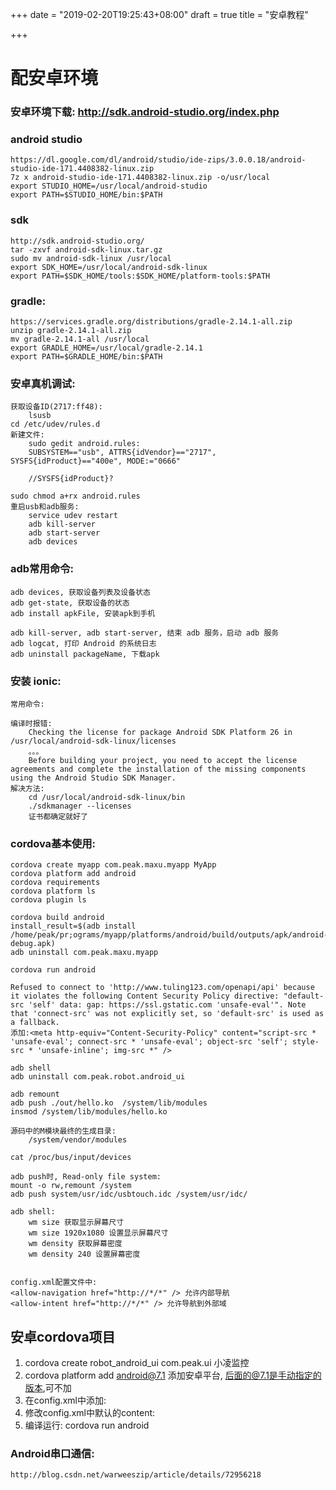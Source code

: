 +++
date = "2019-02-20T19:25:43+08:00"
draft = true
title = "安卓教程"

+++


# 配安卓环境

### 安卓环境下载: http://sdk.android-studio.org/index.php

### android studio
    https://dl.google.com/dl/android/studio/ide-zips/3.0.0.18/android-studio-ide-171.4408382-linux.zip
    7z x android-studio-ide-171.4408382-linux.zip -o/usr/local
    export STUDIO_HOME=/usr/local/android-studio
    export PATH=$STUDIO_HOME/bin:$PATH

### sdk
    http://sdk.android-studio.org/
    tar -zxvf android-sdk-linux.tar.gz
    sudo mv android-sdk-linux /usr/local
    export SDK_HOME=/usr/local/android-sdk-linux
    export PATH=$SDK_HOME/tools:$SDK_HOME/platform-tools:$PATH

### gradle:
    https://services.gradle.org/distributions/gradle-2.14.1-all.zip
    unzip gradle-2.14.1-all.zip
    mv gradle-2.14.1-all /usr/local
    export GRADLE_HOME=/usr/local/gradle-2.14.1
    export PATH=$GRADLE_HOME/bin:$PATH


### 安卓真机调试:
    获取设备ID(2717:ff48):
        lsusb
    cd /etc/udev/rules.d
    新建文件:
        sudo gedit android.rules:
        SUBSYSTEM=="usb", ATTRS{idVendor}=="2717", SYSFS{idProduct}=="400e", MODE:="0666"

        //SYSFS{idProduct}?

    sudo chmod a+rx android.rules
    重启usb和adb服务:
        service udev restart
        adb kill-server
        adb start-server
        adb devices

### adb常用命令:
    adb devices, 获取设备列表及设备状态
    adb get-state, 获取设备的状态
    adb install apkFile, 安装apk到手机

    adb kill-server, adb start-server, 结束 adb 服务，启动 adb 服务
    adb logcat, 打印 Android 的系统日志
    adb uninstall packageName, 下载apk

### 安装 ionic:

    常用命令:

    编译时报错:
        Checking the license for package Android SDK Platform 26 in /usr/local/android-sdk-linux/licenses
        。。。
        Before building your project, you need to accept the license agreements and complete the installation of the missing components using the Android Studio SDK Manager.
    解决方法:
        cd /usr/local/android-sdk-linux/bin
        ./sdkmanager --licenses
        证书都确定就好了

### cordova基本使用:
    cordova create myapp com.peak.maxu.myapp MyApp
    cordova platform add android
    cordova requirements
    cordova platform ls
    cordova plugin ls

    cordova build android
    install_result=$(adb install /home/peak/pr;ograms/myapp/platforms/android/build/outputs/apk/android-debug.apk)
    adb uninstall com.peak.maxu.myapp

    cordova run android

    Refused to connect to 'http://www.tuling123.com/openapi/api' because it violates the following Content Security Policy directive: "default-src 'self' data: gap: https://ssl.gstatic.com 'unsafe-eval'". Note that 'connect-src' was not explicitly set, so 'default-src' is used as a fallback.
    添加:<meta http-equiv="Content-Security-Policy" content="script-src * 'unsafe-eval'; connect-src * 'unsafe-eval'; object-src 'self'; style-src * 'unsafe-inline'; img-src *" />

    adb shell
    adb uninstall com.peak.robot.android_ui

    adb remount
    adb push ./out/hello.ko  /system/lib/modules
    insmod /system/lib/modules/hello.ko

    源码中的M模块最终的生成目录:
        /system/vendor/modules

    cat /proc/bus/input/devices

    adb push时, Read-only file system:
    mount -o rw,remount /system
    adb push system/usr/idc/usbtouch.idc /system/usr/idc/

    adb shell:
        wm size 获取显示屏幕尺寸
        wm size 1920x1080 设置显示屏幕尺寸
        wm density 获取屏幕密度
        wm density 240 设置屏幕密度


    config.xml配置文件中:
    <allow-navigation href="http://*/*" /> 允许内部导航
    <allow-intent href="http://*/*" /> 允许导航到外部域

## 安卓cordova项目

1. cordova create robot_android_ui com.peak.ui 小凌监控
2. cordova platform add android@7.1    添加安卓平台, 后面的@7.1是手动指定的版本,可不加
3. 在config.xml中添加:
    <allow-navigation href="http://*/*" />
    <allow-navigation href="https://*/*" />
    <!-- 全屏显示 -->
    <preference name="Fullscreen" value="true" />
4. 修改config.xml中默认的content:
    <content src="http://192.168.10.175:8000" />
5. 编译运行:
    cordova run android

### Android串口通信:
    http://blog.csdn.net/warweeszip/article/details/72956218
